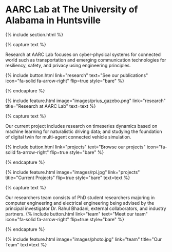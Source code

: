 ---
---

# AARC Lab at The University of Alabama in Huntsville



{% include section.html %}


{% capture text %}

Research at AARC Lab focuses on cyber-physical systems for connected world such as transportation and emerging communication technologies for resiliency, safety, and privacy using engineering principles.

{%
  include button.html
  link="research"
  text="See our publications"
  icon="fa-solid fa-arrow-right"
  flip=true
  style="bare"
%}

{% endcapture %}

{%
  include feature.html
  image="images/prius_gazebo.png"
  link="research"
  title="Research at AARC Lab"
  text=text
%}

{% capture text %}

Our current project includes research on timeseries dynamics based on machine learning for naturalistic driving data; and studying the foundation of digital twin for multi-agent connected vehicle simulation.

{%
  include button.html
  link="projects"
  text="Browse our projects"
  icon="fa-solid fa-arrow-right"
  flip=true
  style="bare"
%}

{% endcapture %}

{%
  include feature.html
  image="images/rpi.jpg"
  link="projects"
  title="Current Projects"
  flip=true
  style="bare"
  text=text
%}

{% capture text %}

Our researchers team consists of PhD student researchers majoring in computer engineering and electrical engineering being advised by the principal investigator Dr. Rahul Bhadani, external collaborators, and industry partners.
{%
  include button.html
  link="team"
  text="Meet our team"
  icon="fa-solid fa-arrow-right"
  flip=true
  style="bare"
%}

{% endcapture %}

{%
  include feature.html
  image="images/photo.jpg"
  link="team"
  title="Our Team"
  text=text
%}
